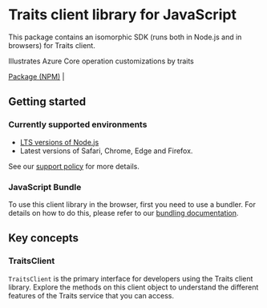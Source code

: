 # Traits client library for JavaScript

This package contains an isomorphic SDK (runs both in Node.js and in browsers) for Traits client.

Illustrates Azure Core operation customizations by traits

[Package (NPM)](https://www.npmjs.com/package/@msinternal/azure-core-traits) |

## Getting started

### Currently supported environments

- [LTS versions of Node.js](https://github.com/nodejs/release#release-schedule)
- Latest versions of Safari, Chrome, Edge and Firefox.

See our [support policy](https://github.com/Azure/azure-sdk-for-js/blob/main/SUPPORT.md) for more details.





### JavaScript Bundle
To use this client library in the browser, first you need to use a bundler. For details on how to do this, please refer to our [bundling documentation](https://aka.ms/AzureSDKBundling).

## Key concepts

### TraitsClient

`TraitsClient` is the primary interface for developers using the Traits client library. Explore the methods on this client object to understand the different features of the Traits service that you can access.

